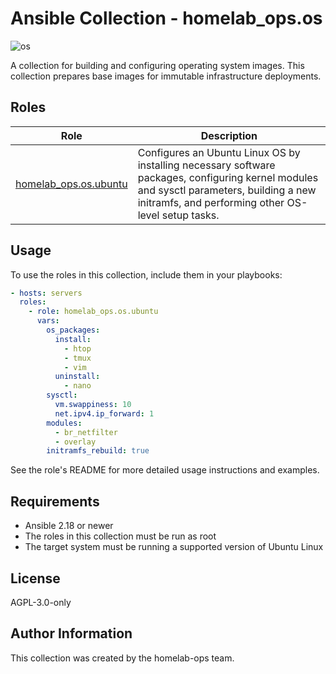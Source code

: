 # Ansible Collection - homelab_ops.os

![os](https://github.com/ppat/homelab-ops-ansible/actions/workflows/test-os.yaml/badge.svg)

A collection for building and configuring operating system images. This collection prepares base images for immutable infrastructure deployments.

## Roles

| Role | Description |
| --- | --- |
| [homelab_ops.os.ubuntu](roles/ubuntu/) | Configures an Ubuntu Linux OS by installing necessary software packages, configuring kernel modules and sysctl parameters, building a new initramfs, and performing other OS-level setup tasks. |

## Usage

To use the roles in this collection, include them in your playbooks:

```yaml
- hosts: servers
  roles:
    - role: homelab_ops.os.ubuntu
      vars:
        os_packages:
          install:
            - htop
            - tmux
            - vim
          uninstall:
            - nano
        sysctl:
          vm.swappiness: 10
          net.ipv4.ip_forward: 1
        modules:
          - br_netfilter
          - overlay
        initramfs_rebuild: true
```

See the role's README for more detailed usage instructions and examples.

## Requirements

- Ansible 2.18 or newer
- The roles in this collection must be run as root
- The target system must be running a supported version of Ubuntu Linux

## License

AGPL-3.0-only

## Author Information

This collection was created by the homelab-ops team.
